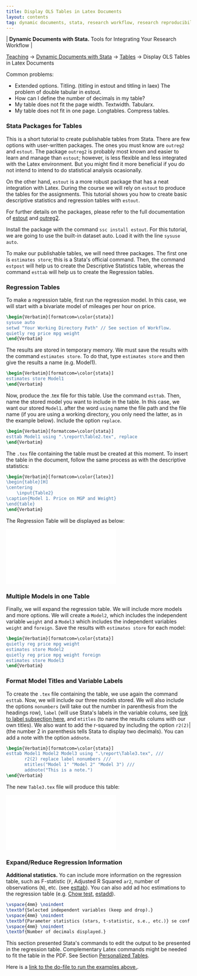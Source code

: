 ```yaml
---
title: Display OLS Tables in Latex Documents
layout: contents
tag: dynamic documents, stata, research workflow, research reproducibility, reproducible research, social sciences
---
```

| **Dynamic Documents with Stata.** Tools for Integrating Your Research Workflow |

<a name="Contents"></a>
[Teaching](../../../teaching) &rarr; [Dynamic Documents with Stata](../dynamicdocs-stata)  &rarr; [Tables](../tables) &rarr; Display OLS Tables in Latex Documents



Common problems:
- Extended options. Titling. (titling in estout and titling in laex) The problem of double tabular in estout.
- How can I define the number of decimals in my table?
- My table does not fit the page width. Textwidth. Tabularx.
- My table does not fit in one page. Longtables. Compress tables.

### Stata Packages for Tables

This is a short tutorial to create publishable tables from Stata. There are few options with  user-written packages. The ones you must know are `outreg2` and `estout`. The package `outreg2` is probably most known and easier to learn and manage than `estout`; however, is less flexible and less integrated with the Latex environment. But you might find it more beneficial if you do not intend to intend to do statistical analysis ocasionally.

On the other hand, `estout` is a more robust package that has a neat integration with Latex. During the course we will rely on `estout` to produce the tables for the assignments. This tutorial shows you how to create basic descriptive statistics and regression tables with `estout`.

For further details on the packages, please refer to the full documentation of [estout](http://repec.sowi.unibe.ch/stata/estout/) and [outreg2](http://repec.org/bocode/o/outreg2.html).

Install the package with the command `ssc install estout`. For this tutorial, we are going to use the built-in dataset auto. Load it with the line
`sysuse auto`.

To make our publishable tables, we will need three packages. The first one is `estimates store`; this is a Stata's official command. Then, the command `estpost` will help us to create the Descriptive Statistics table, whereas the command `esttab` will help us to create the Regression tables.

### Regression Tables

To make a regression table, first run the regression model. In this case, we will start with a bivariate model of mileages per hour on price.

```latex
\begin{Verbatim}[formatcom=\color{stata}]
sysuse auto
setwd "Your Working Directory Path" // See section of Workflow.
quietly reg price mpg weight
\end{Verbatim}
```
The results are stored in temporary memory. We must save the results with the command `estimates store`. To do that, type `estimates store` and then give the results a name (e.g. Model1).

```latex
\begin{Verbatim}[formatcom=\color{stata}]
estimates store Model1
\end{Verbatim}
```

Now, produce the .tex file for this table. Use the command `esttab`. Then, name the stored model you want to include in the table. In this case, we want our stored `Model1`. after the word `using` name the file path and the file name (if you are using a working directory, you only need the latter, as in the example below). Include the option `replace`.

```latex
\begin{Verbatim}[formatcom=\color{stata}]
esttab Model1 using ".\report\Table2.tex", replace
\end{Verbatim}
```

The `.tex` file containing the table must be created at this moment. To insert the table in the document, follow the same process as with the descriptive statistics:

```latex
\begin{Verbatim}[formatcom=\color{latex}]
\begin{table}[H]
\centering
	\input{Table2}
\caption{Model 1. Price on MGP and Weight}
\end{table}
\end{Verbatim}
```

The Regression Table will be displayed as below:

![Display Table from Latex Here](Ancillary/Tables/04_01_Table2.tex)


### Multiple Models in one Table

Finally, we will expand the regression table. We will include more models and more options. We will create a `Model2`, which includes the independent variable `weight` and a `Model3` which includes the independent variables `weight` and `foreign`. Save the results with `estimates store` for each model:

```latex
\begin{Verbatim}[formatcom=\color{stata}]
quietly reg price mpg weight
estimates store Model2
quietly reg price mpg weight foreign
estimates store Model3
\end{Verbatim}
```
### Format Model Titles and Variable Labels

To create the `.tex` file containing the table, we use again the command `esttab`. Now, we will include our three models stored. We will also include the options `nonumbers` (will take out the number in parenthesis from the headings row), `label` (will use Stata's labels in the variable colums, see [link to label subsection here](), and `mtitles` (to name the results colums with our own titles). We also want to add the r-squared by including the option `r2(2)`| (the number 2 in parenthesis tells Stata to display two decimals). You can add a note with the option `addnote`.

```latex
\begin{Verbatim}[formatcom=\color{stata}]
esttab Model1 Model2 Model3 using ".\report\Table3.tex", ///
       r2(2) replace label nonumbers ///
       mtitles("Model 1" "Model 2" "Model 3") ///
       addnote("This is a note.")
\end{Verbatim}
```

The new `Table3.tex` file will produce this table:

![Summary Statistics](Ancillary/Tables/04_01_Table3.tex)

### Expand/Reduce Regression Information

**Additional statistics.** Yo can include more information on the regression table, such as F-statistic (`F`, Adjusted R Squared `ar2`, number of observations (`N`), etc. (see [esttab](http://repec.sowi.unibe.ch/stata/estout/esttab.html)). You can also add ad hoc estimations to the regression table (e.g. [Chow test](http://personal.rhul.ac.uk/uhte/006/ec5040/chow\%20test.pdf), [estadd](http://repec.sowi.unibe.ch/stata/estout/estadd.html)).

```latex
\vspace{4mm} \noindent
\textbf{Selected independent variables (keep and drop).}
\vspace{4mm} \noindent
\textbf{Parameter statistics (stars, t-statistic, s.e., etc.)} se conf interv, p-value, t-statistic, stars.
\vspace{4mm} \noindent
\textbf{Number of decimals displayed.}
```

This section presented Stata's commands to edit the output to be presented in the regression table. Complementary Latex commands might be needed to fit the table in the PDF. See Section [Personalized Tables](tables-personalized.md).

Here is a [link to the do-file to run the examples above.](TBD).
